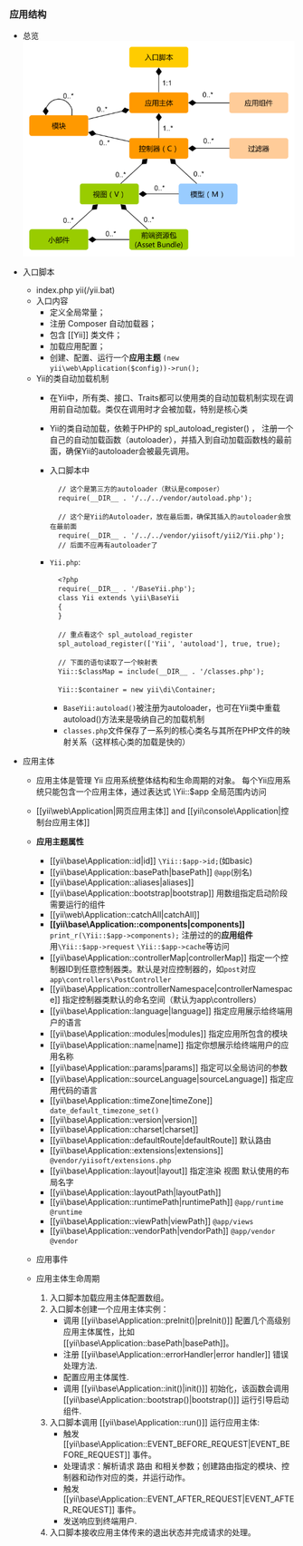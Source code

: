 ### 应用结构
- 总览
![](./img/application-structure.png)
- 入口脚本
	+ index.php	yii(/yii.bat)
	+ 入口内容
		* 定义全局常量；
		* 注册 Composer 自动加载器；
		* 包含 [[Yii]] 类文件；
		* 加载应用配置；
		* 创建、配置、运行一个**应用主题**  `(new yii\web\Application($config))->run();`
	+ Yii的类自动加载机制
		* 在Yii中，所有类、接口、Traits都可以使用类的自动加载机制实现在调用前自动加载。类仅在调用时才会被加载，特别是核心类
		* Yii的类自动加载，依赖于PHP的 spl_autoload_register() ， 注册一个自己的自动加载函数（autoloader），并插入到自动加载函数栈的最前面，确保Yii的autoloader会被最先调用。
		* 入口脚本中
		
				// 这个是第三方的autoloader（默认是composer）
				require(__DIR__ . '/../../vendor/autoload.php');
				
				// 这个是Yii的Autoloader，放在最后面，确保其插入的autoloader会放在最前面
				require(__DIR__ . '/../../vendor/yiisoft/yii2/Yii.php');
				// 后面不应再有autoloader了
		* `Yii.php`:
		
				<?php
				require(__DIR__ . '/BaseYii.php');
				class Yii extends \yii\BaseYii
				{
				}
				
				// 重点看这个 spl_autoload_register
				spl_autoload_register(['Yii', 'autoload'], true, true);
				
				// 下面的语句读取了一个映射表
				Yii::$classMap = include(__DIR__ . '/classes.php');
				
				Yii::$container = new yii\di\Container;
			
			- `BaseYii:autoload()`被注册为autoloader，也可在Yii类中重载autoload()方法来是吸纳自己的加载机制
			- `classes.php`文件保存了一系列的核心类名与其所在PHP文件的映射关系（这样核心类的加载是快的）

- 应用主体
	+ 应用主体是管理 Yii 应用系统整体结构和生命周期的对象。 每个Yii应用系统只能包含一个应用主体，通过表达式 \Yii::$app 全局范围内访问
	+ [[yii\web\Application|网页应用主体]] and [[yii\console\Application|控制台应用主体]]
	+ **应用主题属性**
		* [[yii\base\Application::id|id]]	`\Yii::$app->id;`(如basic)
		* [[yii\base\Application::basePath|basePath]]	`@app`(别名)
		* [[yii\base\Application::aliases|aliases]]
		* [[yii\base\Application::bootstrap|bootstrap]]	用数组指定启动阶段需要运行的组件
		* [[yii\web\Application::catchAll|catchAll]]
		* **[[yii\base\Application::components|components]]**	`print_r(\Yii::$app->components);`	注册过的的**应用组件**  
			用`\Yii::$app->request` `\Yii::$app->cache`等访问
		* [[yii\base\Application::controllerMap|controllerMap]]	指定一个控制器ID到任意控制器类。默认是对应控制器的，如`post`对应`app\controllers\PostController`
		* [[yii\base\Application::controllerNamespace|controllerNamespace]] 指定控制器类默认的命名空间（默认为app\controllers）
		* [[yii\base\Application::language|language]] 指定应用展示给终端用户的语言
		* [[yii\base\Application::modules|modules]] 指定应用所包含的模块
		* [[yii\base\Application::name|name]] 指定你想展示给终端用户的应用名称
		* [[yii\base\Application::params|params]] 指定可以全局访问的参数
		* [[yii\base\Application::sourceLanguage|sourceLanguage]] 指定应用代码的语言
		* [[yii\base\Application::timeZone|timeZone]]	` date_default_timezone_set()`
		* [[yii\base\Application::version|version]]
		* [[yii\base\Application::charset|charset]]
		* [[yii\base\Application::defaultRoute|defaultRoute]]  默认路由
		* [[yii\base\Application::extensions|extensions]]  `@vendor/yiisoft/extensions.php`
		* [[yii\base\Application::layout|layout]]  指定渲染 视图 默认使用的布局名字
		* [[yii\base\Application::layoutPath|layoutPath]]
		* [[yii\base\Application::runtimePath|runtimePath]]	`@app/runtime`	`@runtime`
		* [[yii\base\Application::viewPath|viewPath]] `@app/views`
		* [[yii\base\Application::vendorPath|vendorPath]] `@app/vendor` `@vendor`
		
	+ 应用事件
	+ 应用主体生命周期
		1. 入口脚本加载应用主体配置数组。
		2. 入口脚本创建一个应用主体实例：
			* 调用 [[yii\base\Application::preInit()|preInit()]] 配置几个高级别应用主体属性，比如[[yii\base\Application::basePath|basePath]]。
			* 注册 [[yii\base\Application::errorHandler|error handler]] 错误处理方法.
			* 配置应用主体属性.
			* 调用 [[yii\base\Application::init()|init()]] 初始化，该函数会调用 [[yii\base\Application::bootstrap()|bootstrap()]] 运行引导启动组件.
		3. 入口脚本调用 [[yii\base\Application::run()]] 运行应用主体:
			* 触发 [[yii\base\Application::EVENT_BEFORE_REQUEST|EVENT_BEFORE_REQUEST]] 事件。
			* 处理请求：解析请求 路由 和相关参数；创建路由指定的模块、控制器和动作对应的类，并运行动作。
			* 触发 [[yii\base\Application::EVENT_AFTER_REQUEST|EVENT_AFTER_REQUEST]] 事件。
			* 发送响应到终端用户.
		4. 入口脚本接收应用主体传来的退出状态并完成请求的处理。